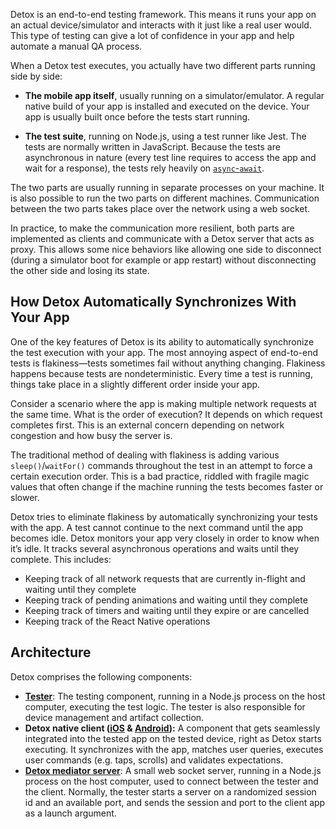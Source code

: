 
Detox is an end-to-end testing framework. This means it runs your app on an actual device/simulator and interacts with it just like a real user would. This type of testing can give a lot of confidence in your app and help automate a manual QA process.

When a Detox test executes, you actually have two different parts running side by side:

- **The mobile app itself**, usually running on a simulator/emulator. A regular native build of your app is installed and executed on the device. Your app is usually built once before the tests start running.

- **The test suite**, running on Node.js, using a test runner like Jest. The tests are normally written in JavaScript. Because the tests are asynchronous in nature (every test line requires to access the app and wait for a response), the tests rely heavily on [`async`-`await`](https://ponyfoo.com/articles/understanding-javascript-async-await).

The two parts are usually running in separate processes on your machine. It is also possible to run the two parts on different machines. Communication between the two parts takes place over the network using a web socket.

In practice, to make the communication more resilient, both parts are implemented as clients and communicate with a Detox server that acts as proxy. This allows some nice behaviors like allowing one side to disconnect (during a simulator boot for example or app restart) without disconnecting the other side and losing its state.

## How Detox Automatically Synchronizes With Your App

One of the key features of Detox is its ability to automatically synchronize the test execution with your app. The most annoying aspect of end-to-end tests is flakiness—tests sometimes fail without anything changing. Flakiness happens because tests are nondeterministic. Every time a test is running, things take place in a slightly different order inside your app.

Consider a scenario where the app is making multiple network requests at the same time. What is the order of execution? It depends on which request completes first. This is an external concern depending on network congestion and how busy the server is.

The traditional method of dealing with flakiness is adding various `sleep()`/`waitFor()` commands throughout the test in an attempt to force a certain execution order. This is a bad practice, riddled with fragile magic values that often change if the machine running the tests becomes faster or slower.

Detox tries to eliminate flakiness by automatically synchronizing your tests with the app. A test cannot continue to the next command until the app becomes idle. Detox monitors your app very closely in order to know when it’s idle. It tracks several asynchronous operations and waits until they complete. This includes:

- Keeping track of all network requests that are currently in-flight and waiting until they complete
- Keeping track of pending animations and waiting until they complete
- Keeping track of timers and waiting until they expire or are cancelled
- Keeping track of the React Native operations

## Architecture

Detox comprises the following components:

- [**Tester**](https://github.com/wix/Detox/tree/master/detox/src): The testing component, running in a Node.js process on the host computer, executing the test logic. The tester is also responsible for device management and artifact collection.
- **Detox native client ([iOS](https://github.com/wix/Detox/tree/master/detox/ios) & [Android](https://github.com/wix/Detox/tree/master/detox/android)):** A component that gets seamlessly integrated into the tested app on the tested device, right as Detox starts executing. It synchronizes with the app, matches user queries, executes user commands (e.g. taps, scrolls) and validates expectations.
- **[Detox mediator server](https://github.com/wix/Detox/tree/master/detox/src/server)**: A small web socket server, running in a Node.js process on the host computer, used to connect between the tester and the client. Normally, the tester starts a server on a randomized session id and an available port, and sends the session and port to the client app as a launch argument.
